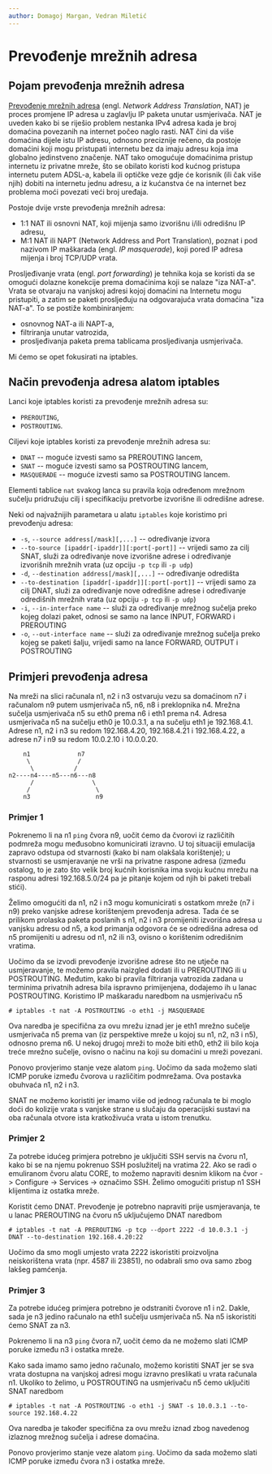 ```yaml
---
author: Domagoj Margan, Vedran Miletić
---
```


# Prevođenje mrežnih adresa

## Pojam prevođenja mrežnih adresa

[Prevođenje mrežnih adresa](https://en.wikipedia.org/wiki/Network_address_translation) (engl. *Network Address Translation*, NAT) je proces promjene IP adresa u zaglavlju IP paketa unutar usmjerivača. NAT je uveden kako bi se riješio problem nestanka IPv4 adresa kada je broj domaćina povezanih na internet počeo naglo rasti. NAT čini da više domaćina dijele istu IP adresu, odnosno preciznije rečeno, da postoje domaćini koji mogu pristupati internetu bez da imaju adresu koja ima globalno jedinstveno značenje. NAT tako omogućuje domaćinima pristup internetu iz privatne mreže, što se obilato koristi kod kućnog pristupa internetu putem ADSL-a, kabela ili optičke veze gdje će korisnik (ili čak više njih) dobiti na internetu jednu adresu, a iz kućanstva će na internet bez problema moći povezati veći broj uređaja.

Postoje dvije vrste prevođenja mrežnih adresa:

- 1:1 NAT ili osnovni NAT, koji mijenja samo izvorišnu i/ili odredišnu IP adresu,
- M:1 NAT ili NAPT (Network Address and Port Translation), poznat i pod nazivom IP maškarada (engl. *IP masquerade*), koji pored IP adresa mijenja i broj TCP/UDP vrata.

Prosljeđivanje vrata (engl. *port forwarding*) je tehnika koja se koristi da se omogući dolazne konekcije prema domaćinima koji se nalaze "iza NAT-a". Vrata se otvaraju na vanjskoj adresi kojoj domaćini na Internetu mogu pristupiti, a zatim se paketi prosljeđuju na odgovarajuća vrata domaćina "iza NAT-a". To se postiže kombiniranjem:

- osnovnog NAT-a ili NAPT-a,
- filtriranja unutar vatrozida,
- prosljeđivanja paketa prema tablicama prosljeđivanja usmjerivača.

Mi ćemo se opet fokusirati na iptables.

## Način prevođenja adresa alatom iptables

Lanci koje iptables koristi za prevođenje mrežnih adresa su:

- `PREROUTING`,
- `POSTROUTING`.

Ciljevi koje iptables koristi za prevođenje mrežnih adresa su:

- `DNAT` -- moguće izvesti samo sa PREROUTING lancem,
- `SNAT` -- moguće izvesti samo sa POSTROUTING lancem,
- `MASQUERADE` -- moguće izvesti samo sa POSTROUTING lancem.

Elementi tablice `nat` svakog lanca su pravila koja određenom mrežnom sučelju pridružuju cilj i specifikaciju pretvorbe izvorišne ili odredišne adrese.

Neki od najvažnijih parametara u alatu `iptables` koje koristimo pri prevođenju adresa:

- `-s`, `--source address[/mask][,...]` -- određivanje izvora
- `--to-source [ipaddr[-ipaddr]][:port[-port]]` -- vrijedi samo za cilj SNAT, služi za određivanje nove izvorišne adrese i određivanje izvorišnih mrežnih vrata (uz opciju `-p tcp` ili `-p udp`)
- `-d`, `--destination address[/mask][,...]` -- određivanje odredišta
- `--to-destination [ipaddr[-ipaddr]][:port[-port]]` -- vrijedi samo za cilj DNAT, služi za određivanje nove odredišne adrese i određivanje odredišnih mrežnih vrata (uz opciju `-p tcp` ili `-p udp`)
- `-i`, `--in-interface name` -- služi za određivanje mrežnog sučelja preko kojeg dolazi paket, odnosi se samo na lance INPUT, FORWARD i PREROUTING
- `-o`, `--out-interface name` -- služi za određivanje mrežnog sučelja preko kojeg se paketi šalju, vrijedi samo na lance FORWARD, OUTPUT i POSTROUTING

## Primjeri prevođenja adresa

Na mreži na slici računala n1, n2 i n3 ostvaruju vezu sa domaćinom n7 i računalom n9 putem usmjerivača n5, n6, n8 i preklopnika n4. Mrežna sučelja usmjerivača n5 su eth0 prema n6 i eth1 prema n4. Adresa usmjerivača n5 na sučelju eth0 je 10.0.3.1, a na sučelju eth1 je 192.168.4.1. Adrese n1, n2 i n3 su redom 192.168.4.20, 192.168.4.21 i 192.168.4.22, a adrese n7 i n9 su redom 10.0.2.10 i 10.0.0.20.

```
    n1             n7
     \             /
      \           /
n2----n4----n5---n6---n8
      /                \
     /                  \
    n3                  n9

```

### Primjer 1

Pokrenemo li na n1 `ping` čvora n9, uočit ćemo da čvorovi iz različitih podmreža mogu međusobno komunicirati izravno. U toj situaciji emulacija zapravo odstupa od stvarnosti (kako bi nam olakšala korištenje); u stvarnosti se usmjeravanje ne vrši na privatne raspone adresa (između ostalog, to je zato što velik broj kućnih korisnika ima svoju kućnu mrežu na rasponu adresi 192.168.5.0/24 pa je pitanje kojem od njih bi paketi trebali stići).

Želimo omogućiti da n1, n2 i n3 mogu komunicirati s ostatkom mreže (n7 i n9) preko vanjske adrese korištenjem prevođenja adresa. Tada će se prilikom prolaska paketa poslanih s n1, n2 i n3 promijeniti izvorišna adresa u vanjsku adresu od n5, a kod primanja odgovora će se odredišna adresa od n5 promijeniti u adresu od n1, n2 ili n3, ovisno o korištenim odredišnim vratima.

Uočimo da se izvodi prevođenje izvorišne adrese što ne utječe na usmjeravanje, te možemo pravila naizgled dodati ili u PREROUTING ili u POSTROUTING. Međutim, kako bi pravila filtriranja vatrozida zadana u terminima privatnih adresa bila ispravno primijenjena, dodajemo ih u lanac POSTROUTING. Koristimo IP maškaradu naredbom na usmjerivaču n5

``` shell
# iptables -t nat -A POSTROUTING -o eth1 -j MASQUERADE
```

Ova naredba je specifična za ovu mrežu iznad jer je eth1 mrežno sučelje usmjerivača n5 prema van (iz perspektive mreže u kojoj su n1, n2, n3 i n5), odnosno prema n6. U nekoj drugoj mreži to može biti eth0, eth2 ili bilo koja treće mrežno sučelje, ovisno o načinu na koji su domaćini u mreži povezani.

Ponovo provjerimo stanje veze alatom `ping`. Uočimo da sada možemo slati ICMP poruke između čvorova u različitim podmrežama. Ova postavka obuhvaća n1, n2 i n3.

SNAT ne možemo koristiti jer imamo više od jednog računala te bi moglo doći do kolizije vrata s vanjske strane u slučaju da operacijski sustavi na oba računala otvore ista kratkoživuća vrata u istom trenutku.

### Primjer 2

Za potrebe idućeg primjera potrebno je uključiti SSH servis na čvoru n1, kako bi se na njemu pokrenuo SSH poslužitelj na vratima 22. Ako se radi o emuliranom čvoru alatu CORE, to možemo napraviti desnim klikom na čvor -> Configure -> Services -> označimo SSH. Želimo omogućiti pristup n1 SSH klijentima iz ostatka mreže.

Koristit ćemo DNAT. Prevođenje je potrebno napraviti prije usmjeravanja, te u lanac PREROUTING na čvoru n5 uključujemo DNAT naredbom

``` shell
# iptables -t nat -A PREROUTING -p tcp --dport 2222 -d 10.0.3.1 -j DNAT --to-destination 192.168.4.20:22
```

Uočimo da smo mogli umjesto vrata 2222 iskoristiti proizvoljna neiskorištena vrata (npr. 4587 ili 23851), no odabrali smo ova samo zbog lakšeg pamćenja.

### Primjer 3

Za potrebe idućeg primjera potrebno je odstraniti čvorove n1 i n2. Dakle, sada je n3 jedino računalo na eth1 sučelju usmjerivača n5. Na n5 iskoristiti ćemo SNAT za n3.

Pokrenemo li na n3 `ping` čvora n7, uočit ćemo da ne možemo slati ICMP poruke između n3 i ostatka mreže.

Kako sada imamo samo jedno računalo, možemo koristiti SNAT jer se sva vrata dostupna na vanjskoj adresi mogu izravno preslikati u vrata računala n1. Ukoliko to želimo, u POSTROUTING na usmjerivaču n5 ćemo uključiti SNAT naredbom

``` shell
# iptables -t nat -A POSTROUTING -o eth1 -j SNAT -s 10.0.3.1 --to-source 192.168.4.22
```

Ova naredba je također specifična za ovu mrežu iznad zbog navedenog izlaznog mrežnog sučelja i adrese domaćina.

Ponovo provjerimo stanje veze alatom `ping`. Uočimo da sada možemo slati ICMP poruke između čvora n3 i ostatka mreže.
